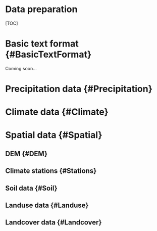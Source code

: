 # Data preparation

[TOC]

# Basic text format {#BasicTextFormat}

Coming soon...

# Precipitation data {#Precipitation}


# Climate data {#Climate}


# Spatial data {#Spatial}

## DEM {#DEM}

## Climate stations {#Stations}

## Soil data {#Soil}

## Landuse data {#Landuse}

## Landcover data {#Landcover}

